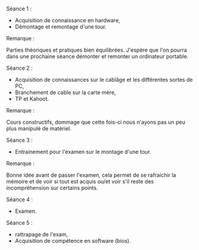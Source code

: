 Séance 1 :
- Acquisition de connaissance en hardware,
- Démontage et remontage d'une tour.

Remarque :

Parties théoriques et pratiques bien équilibrées. J'espère que l'on pourra dans une prochaine séance démonter et remonter un ordinateur portable.


Séance 2 :
- Acquisition de connaissances sur le cablâge et les différentes sortes de PC,
- Branchement de cable sur la carte mère,
- TP et Kahoot.

Remarque :

Cours constructifs, dommage que cette fois-ci nous n'ayons pas un peu plus manipulé de matériel.


Séance 3 :
- Entrainement pour l'examen sur le montage d'une tour.

Remarque :

Bonne idée avant de passer l'examen, cela permet de se rafraichir la mémoire et de voir si tout est acquis ou/et voir s'il reste des incompréhension sur certains points.


Séance 4 :
- Examen.


Séance 5 :
- rattrapage de l'exam,
- Acquisition de compétence en software (bios).
